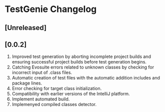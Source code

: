 <!-- Keep a Changelog guide -> https://keepachangelog.com -->

# TestGenie Changelog

## [Unreleased]

## [0.0.2]
1. Improved test generation by aborting incomplete project builds and ensuring successful project builds before test generation begins.
2. Catching Evosuite errors related to unknown classes by checking for incorrect input of .class files.
3. Automatic creation of test files with the automatic addition includes and package lines.
4. Error checking for target class initialization.
5. Compatibility with earlier versions of the IntelliJ platform.
6. Implement automated build.
7. Implemenyed compiled classes detector.

